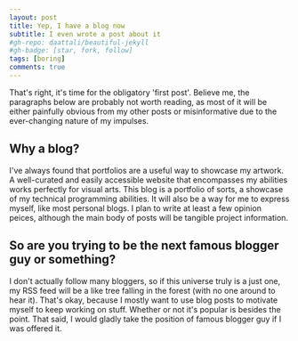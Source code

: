 ```yaml
---
layout: post
title: Yep, I have a blog now
subtitle: I even wrote a post about it
#gh-repo: daattali/beautiful-jekyll
#gh-badge: [star, fork, follow]
tags: [boring]
comments: true
---
```


That's right, it's time for the obligatory 'first post'. Believe me, the paragraphs below are probably not worth reading, as most of it will be either painfully obvious from my other posts or misinformative due to the ever-changing nature of my impulses.

## Why a blog?

I've always found that portfolios are a useful way to showcase my artwork. A well-curated and easily accessible website that encompasses my abilities works perfectly for visual arts. This blog is a portfolio of sorts, a showcase of my technical programming abilities. It will also be a way for me to express myself, like most personal blogs. I plan to write at least a few opinion peices, although the main body of posts will be tangible project information.

## So are you trying to be the next famous blogger guy or something?

I don't actually follow many bloggers, so if this universe truly is a just one, my RSS feed will be a like tree falling in the forest (with no one around to hear it). That's okay, because I mostly want to use blog posts to motivate myself to keep working on stuff. Whether or not it's popular is besides the point. That said, I would gladly take the position of famous blogger guy if I was offered it.